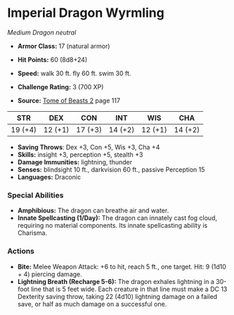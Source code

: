 # Imperial Dragon Wyrmling

*Medium* *Dragon* *neutral*

- **Armor Class:** 17 (natural armor)
- **Hit Points:** 60 (8d8+24)
- **Speed:** walk 30 ft. fly 60 ft. swim 30 ft.

- **Challenge Rating:** 3 (700 XP)
- **Source:** [Tome of Beasts 2](https://koboldpress.com/kpstore/product/tome-of-beasts-2-for-5th-edition) page 117

| STR | DEX | CON | INT | WIS | CHA |
| --- | --- | --- | --- | --- | --- |
| 19 (+4) | 12 (+1) | 17 (+3) | 14 (+2) | 12 (+1) | 14 (+2) |

- **Saving Throws**: Dex +3, Con +5, Wis +3, Cha +4
- **Skills:** insight +3, perception +5, stealth +3
- **Damage Immunities:** lightning, thunder
- **Senses:** blindsight 10 ft., darkvision 60 ft., passive Perception 15
- **Languages:** Draconic

### Special Abilities

- **Amphibious:** The dragon can breathe air and water.
- **Innate Spellcasting (1/Day):** The dragon can innately cast fog cloud, requiring no material components. Its innate spellcasting ability is Charisma.

### Actions

- **Bite:** Melee Weapon Attack: +6 to hit, reach 5 ft., one target. Hit: 9 (1d10 + 4) piercing damage.
- **Lightning Breath (Recharge 5-6):** The dragon exhales lightning in a 30-foot line that is 5 feet wide. Each creature in that line must make a DC 13 Dexterity saving throw, taking 22 (4d10) lightning damage on a failed save, or half as much damage on a successful one.


